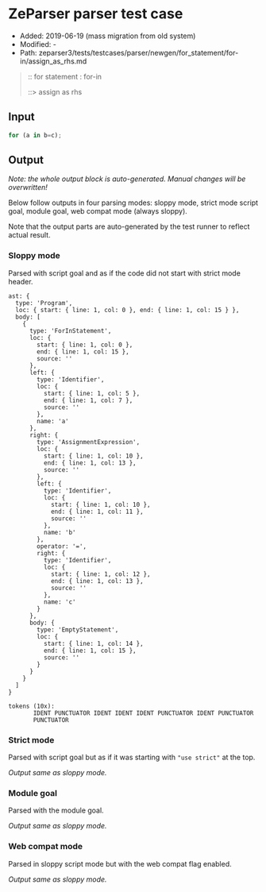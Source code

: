 # ZeParser parser test case

- Added: 2019-06-19 (mass migration from old system)
- Modified: -
- Path: zeparser3/tests/testcases/parser/newgen/for_statement/for-in/assign_as_rhs.md

> :: for statement : for-in
>
> ::> assign as rhs

## Input

`````js
for (a in b=c);
`````

## Output

_Note: the whole output block is auto-generated. Manual changes will be overwritten!_

Below follow outputs in four parsing modes: sloppy mode, strict mode script goal, module goal, web compat mode (always sloppy).

Note that the output parts are auto-generated by the test runner to reflect actual result.

### Sloppy mode

Parsed with script goal and as if the code did not start with strict mode header.

`````
ast: {
  type: 'Program',
  loc: { start: { line: 1, col: 0 }, end: { line: 1, col: 15 } },
  body: [
    {
      type: 'ForInStatement',
      loc: {
        start: { line: 1, col: 0 },
        end: { line: 1, col: 15 },
        source: ''
      },
      left: {
        type: 'Identifier',
        loc: {
          start: { line: 1, col: 5 },
          end: { line: 1, col: 7 },
          source: ''
        },
        name: 'a'
      },
      right: {
        type: 'AssignmentExpression',
        loc: {
          start: { line: 1, col: 10 },
          end: { line: 1, col: 13 },
          source: ''
        },
        left: {
          type: 'Identifier',
          loc: {
            start: { line: 1, col: 10 },
            end: { line: 1, col: 11 },
            source: ''
          },
          name: 'b'
        },
        operator: '=',
        right: {
          type: 'Identifier',
          loc: {
            start: { line: 1, col: 12 },
            end: { line: 1, col: 13 },
            source: ''
          },
          name: 'c'
        }
      },
      body: {
        type: 'EmptyStatement',
        loc: {
          start: { line: 1, col: 14 },
          end: { line: 1, col: 15 },
          source: ''
        }
      }
    }
  ]
}

tokens (10x):
       IDENT PUNCTUATOR IDENT IDENT IDENT PUNCTUATOR IDENT PUNCTUATOR
       PUNCTUATOR
`````

### Strict mode

Parsed with script goal but as if it was starting with `"use strict"` at the top.

_Output same as sloppy mode._

### Module goal

Parsed with the module goal.

_Output same as sloppy mode._

### Web compat mode

Parsed in sloppy script mode but with the web compat flag enabled.

_Output same as sloppy mode._
